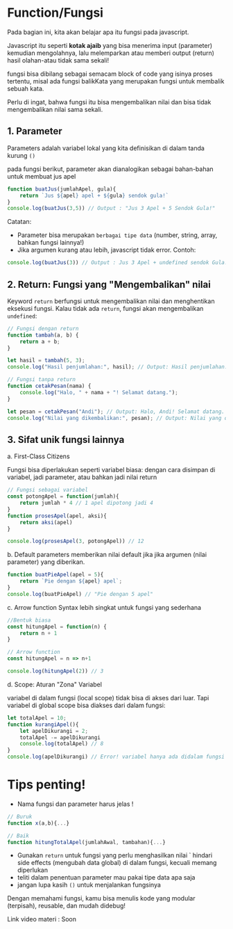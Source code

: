 # Function/Fungsi

Pada bagian ini, kita akan belajar apa itu fungsi pada javascript.

Javascript itu seperti <b>kotak ajaib</b> yang bisa menerima input (parameter) kemudian mengolahnya, lalu melemparkan atau memberi output (return) hasil olahan-atau tidak sama sekali!

fungsi bisa dibilang sebagai semacam block of code yang isinya proses tertentu, misal ada fungsi balikKata yang merupakan fungsi untuk membalik sebuah kata. 

Perlu di ingat, bahwa fungsi itu bisa mengembalikan nilai dan bisa tidak mengembalikan nilai sama sekali. 

## 1. Parameter
Parameters adalah variabel lokal yang kita definisikan di dalam tanda kurung `()`

pada fungsi berikut, parameter akan dianalogikan sebagai  bahan-bahan untuk membuat jus apel

```javascript
function buatJus(jumlahApel, gula){
    return `Jus ${apel} apel + ${gula} sendok gula!`
}
console.log(buatJus(3,5)) // Output : "Jus 3 Apel + 5 Sendok Gula!"
```

Catatan: 
- Parameter bisa merupakan `berbagai tipe data` (number, string, array, bahkan fungsi lainnya!)
- Jika argumen kurang atau lebih, javascript tidak error. Contoh:

```javascript
console.log(buatJus(3)) // Output : Jus 3 Apel + undefined sendok Gula!
```

## 2. Return: Fungsi yang "Mengembalikan" nilai
Keyword `return` berfungsi untuk mengembalikan nilai dan menghentikan eksekusi fungsi. Kalau tidak ada `return`, fungsi akan mengembalikan `undefined`:

```javascript
// Fungsi dengan return
function tambah(a, b) {
    return a + b;
}

let hasil = tambah(5, 3);
console.log("Hasil penjumlahan:", hasil); // Output: Hasil penjumlahan: 8

// Fungsi tanpa return
function cetakPesan(nama) {
    console.log("Halo, " + nama + "! Selamat datang.");
}

let pesan = cetakPesan("Andi"); // Output: Halo, Andi! Selamat datang.
console.log("Nilai yang dikembalikan:", pesan); // Output: Nilai yang dikembalikan: undefined
```

## 3. Sifat unik fungsi lainnya 
a. First-Class Citizens 

Fungsi bisa diperlakukan seperti variabel biasa: dengan cara disimpan di variabel, jadi parameter, atau bahkan jadi nilai return

```javascript
// Fungsi sebagai variabel
const potongApel = function(jumlah){
    return jumlah * 4 // 1 apel dipotong jadi 4
}
function prosesApel(apel, aksi){
    return aksi(apel)
}

console.log(prosesApel(3, potongApel)) // 12
```

b. Default parameters 
memberikan nilai default jika jika argumen (nilai parameter) yang diberikan.

```javascript
function buatPieApel(apel = 5){
    return `Pie dengan ${apel} apel`;
}
console.log(buatPieApel) // "Pie dengan 5 apel"
```

c. Arrow function 
Syntax lebih singkat untuk fungsi yang sederhana

```javascript
//Bentuk biasa
const hitungApel = function(n) {
    return n + 1
}

// Arrow function
const hitungApel = n => n+1

console.log(hitungApel(2)) // 3
```

d. Scope: Aturan "Zona" Variabel

variabel di dalam fungsi (local scope) tidak bisa di akses dari luar. Tapi variabel di global scope bisa diakses dari dalam fungsi: 

```javascript
let totalApel = 10;
function kurangiApel(){
    let apelDikurangi = 2;
    totalApel -= apelDikurangi
    console.log(totalApel) // 8
}
console.log(apelDikurangi) // Error! variabel hanya ada didalam fungsi
```


# Tips penting!
- Nama fungsi dan parameter harus jelas !
```javascript
// Buruk 
function x(a,b){...}

// Baik
function hitungTotalApel(jumlahAwal, tambahan){...}
```
- Gunakan `return` untuk fungsi yang perlu menghasilkan nilai 
` hindari side effects (mengubah data global) di dalam fungsi, kecuali memang diperlukan
- teliti dalam penentuan parameter mau pakai tipe data apa saja
- jangan lupa kasih `()` untuk menjalankan fungsinya 


Dengan memahami fungsi, kamu bisa menulis kode yang modular (terpisah), reusable, dan mudah didebug!

Link video materi : Soon